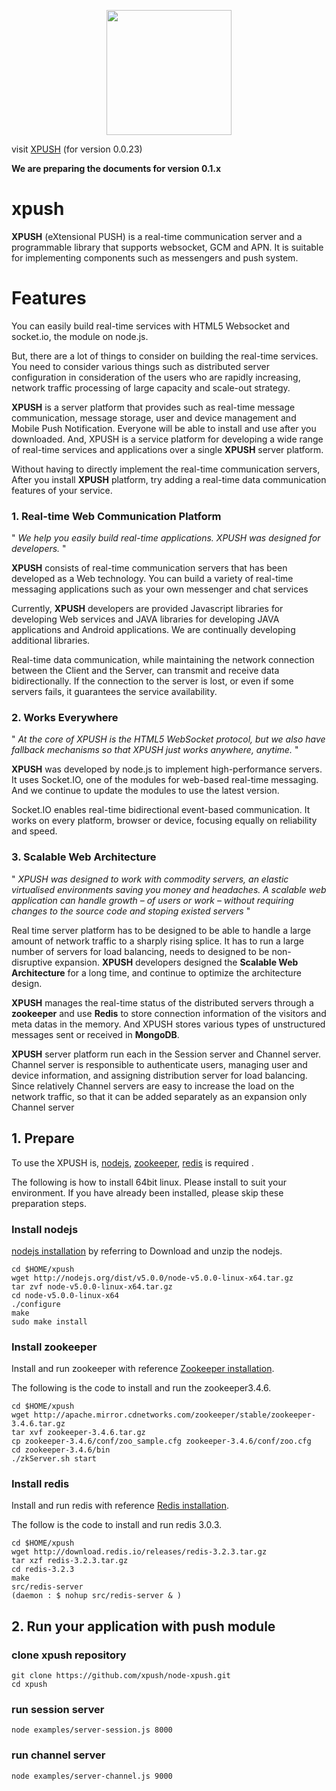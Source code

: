<p align="center">
  <img src="https://raw.githubusercontent.com/xpush/node-xpush/master/logo.png" width="200px"/>
</p>

visit [XPUSH](http://xpush.github.io) (for version 0.0.23)


**We are preparing the documents for version 0.1.x**


xpush
=======

**XPUSH** (eXtensional PUSH) is a real-time communication server and a programmable library that supports websocket, GCM and APN. It is suitable for implementing components such as messengers and push system.


Features
=======

You  can easily build real-time services with HTML5 Websocket and  socket.io, the module on node.js.

But, there are a lot of things to consider on building the real-time services. You need to consider various things such as distributed server configuration in consideration of the users who are rapidly increasing, network traffic processing of large capacity and scale-out strategy.

**XPUSH** is a server platform that provides such as real-time message communication, message storage, user and device management and Mobile Push Notification. Everyone will be able to install and use after you downloaded.
And, XPUSH is a service platform for developing a wide range of real-time services and applications over a single **XPUSH** server platform.

Without having to directly implement the real-time communication servers, After you install **XPUSH** platform, try adding a real-time data communication features of your service.

### 1. Real-time Web Communication Platform

" *We help you easily build real-time applications. XPUSH was designed for developers.* "

**XPUSH** consists of real-time communication servers that has been developed as a Web technology. You can build  a variety of real-time messaging applications such as your own messenger and chat services

Currently, **XPUSH** developers are provided Javascript libraries for developing Web services and JAVA libraries for developing JAVA applications and Android applications. We are continually developing additional libraries.

Real-time data communication, while maintaining the network connection between the Client and the Server, can transmit and receive data bidirectionally. If the connection to the server is lost, or even if some servers fails, it guarantees the service availability.

### 2. Works Everywhere

" *At the core of XPUSH is the HTML5 WebSocket protocol, but we also have fallback mechanisms so that XPUSH just works anywhere, anytime.* "

**XPUSH** was developed by node.js to implement high-performance servers. It uses Socket.IO, one of the modules for web-based real-time messaging. And we continue to update the modules to use the latest version.

Socket.IO enables real-time bidirectional event-based communication. It works on every platform, browser or device, focusing equally on reliability and speed.

### 3. Scalable Web Architecture

" *XPUSH was designed to work with commodity servers, an elastic virtualised environments saving you money and headaches. A scalable web application can handle growth – of users or work – without requiring changes to the source code and stoping existed servers* "

Real time server platform has to be designed to be able to handle a large amount of network traffic to a sharply rising splice. It has to run a large number of servers for load balancing, needs to designed to be non-disruptive expansion. **XPUSH** developers designed the **Scalable Web Architecture** for a long time, and continue to optimize the architecture design.

**XPUSH** manages the real-time status of the distributed servers through a **zookeeper** and use **Redis** to store connection information of the visitors and meta datas in the memory. And XPUSH stores various types of unstructured messages sent or received in **MongoDB**.

**XPUSH** server platform run each in the Session server and Channel server.
Channel server is responsible to authenticate users, managing user and device information, and assigning distribution server for load balancing. Since relatively Channel servers are easy to increase the load on the network traffic, so that it can be added separately as an expansion only Channel server


## 1. Prepare

To use the XPUSH is, [nodejs](http://nodejs.org/), [zookeeper](http://zookeeper.apache.org/), [redis](http://redis.io/) is required .

The following is how to install 64bit linux. Please install to suit your environment.
If you have already been installed, please skip these preparation steps.

### Install nodejs
[nodejs installation](http://nodejs.org/download/) by referring to Download and unzip the nodejs.

	cd $HOME/xpush
    wget http://nodejs.org/dist/v5.0.0/node-v5.0.0-linux-x64.tar.gz
	tar zvf node-v5.0.0-linux-x64.tar.gz
	cd node-v5.0.0-linux-x64
	./configure
	make
	sudo make install

### Install zookeeper
Install and run zookeeper with reference [Zookeeper installation](http://zookeeper.apache.org/doc/trunk/zookeeperStarted.html).

The following is the code to install and run the zookeeper3.4.6.

	cd $HOME/xpush
	wget http://apache.mirror.cdnetworks.com/zookeeper/stable/zookeeper-3.4.6.tar.gz
	tar xvf zookeeper-3.4.6.tar.gz
	cp zookeeper-3.4.6/conf/zoo_sample.cfg zookeeper-3.4.6/conf/zoo.cfg
	cd zookeeper-3.4.6/bin
	./zkServer.sh start


### Install redis
Install and run redis with reference [Redis installation](http://zookeeper.apache.org/doc/trunk/zookeeperStarted.html).

The follow is the code to install and run redis 3.0.3.

	cd $HOME/xpush
	wget http://download.redis.io/releases/redis-3.2.3.tar.gz
	tar xzf redis-3.2.3.tar.gz
	cd redis-3.2.3
	make
	src/redis-server
	(daemon : $ nohup src/redis-server & )


## 2. Run your application with push module


### clone xpush repository

	git clone https://github.com/xpush/node-xpush.git
	cd xpush


### run session server
	
	node examples/server-session.js 8000


### run channel server

	node examples/server-channel.js 9000
